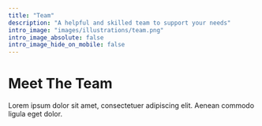 ```yaml
---
title: "Team"
description: "A helpful and skilled team to support your needs"
intro_image: "images/illustrations/team.png"
intro_image_absolute: false
intro_image_hide_on_mobile: false
---
```


# Meet The Team

Lorem ipsum dolor sit amet, consectetuer adipiscing elit. Aenean commodo ligula eget dolor.
